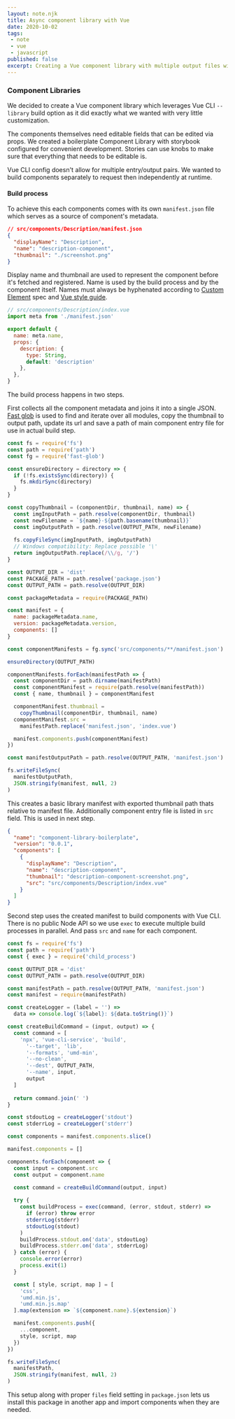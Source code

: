 ```yaml
---
layout: note.njk
title: Async component library with Vue
date: 2020-10-02
tags: 
 - note
 - vue
 - javascript
published: false
excerpt: Creating a Vue component library with multiple output files without ejecting Vue CLI setup.
---
```


### Component Libraries
We decided to create a Vue component library which leverages Vue CLI `--library` build option as it did exactly what we wanted with very little customization.

The components themselves need editable fields that can be edited via props. We created a boilerplate Component Library with storybook configured for convenient development. Stories can use knobs to make sure that everything that needs to be editable is.

Vue CLI config doesn't allow for multiple entry/output pairs. We wanted to build components separately to request then independently at runtime.

#### Build process

To achieve this each components comes with its own `manifest.json` file which serves as a source of component's metadata.

```json
// src/components/Description/manifest.json
{
  "displayName": "Description",
  "name": "description-component",
  "thumbnail": "./screenshot.png"
}
```

Display name and thumbnail are used to represent the component before it's fetched and  registered. Name is used by the build process and by the component itself. Names must always be hyphenated according to [Custom Element](https://html.spec.whatwg.org/multipage/custom-elements.html#custom-elements-core-concepts) spec and [Vue style guide](https://vuejs.org/v2/style-guide/#Multi-word-component-names-essential).

```js
// src/components/Description/index.vue
import meta from './manifest.json'

export default {
  name: meta.name,
  props: {
    description: {
      type: String,
      default: 'description'
    },
  },
}
```

The build process happens in two steps.

First collects all the component metadata and joins it into a single JSON. [Fast glob](https://github.com/mrmlnc/fast-glob) is used to find and iterate over all modules, copy the thumbnail to output path, update its url and save a path of main component entry file for use in actual build step.

```js
const fs = require('fs')
const path = require('path')
const fg = require('fast-glob')

const ensureDirectory = directory => {
  if (!fs.existsSync(directory)) {
    fs.mkdirSync(directory)
  }
}

const copyThumbnail = (componentDir, thumbnail, name) => {
  const imgInputPath = path.resolve(componentDir, thumbnail)
  const newFilename = `${name}-${path.basename(thumbnail)}`
  const imgOutputPath = path.resolve(OUTPUT_PATH, newFilename)
  
  fs.copyFileSync(imgInputPath, imgOutputPath)
  // Windows compatibility: Replace possible '\'
  return imgOutputPath.replace(/\\/g, '/')
}

const OUTPUT_DIR = 'dist'
const PACKAGE_PATH = path.resolve('package.json')
const OUTPUT_PATH = path.resolve(OUTPUT_DIR)

const packageMetadata = require(PACKAGE_PATH)

const manifest = {
  name: packageMetadata.name,
  version: packageMetadata.version,
  components: []
}

const componentManifests = fg.sync('src/components/**/manifest.json')

ensureDirectory(OUTPUT_PATH)

componentManifests.forEach(manifestPath => {
  const componentDir = path.dirname(manifestPath)
  const componentManifest = require(path.resolve(manifestPath))
  const { name, thumbnail } = componentManifest

  componentManifest.thumbnail =
    copyThumbnail(componentDir, thumbnail, name)
  componentManifest.src =
    manifestPath.replace('manifest.json', 'index.vue')

  manifest.components.push(componentManifest)
})

const manifestOutputPath = path.resolve(OUTPUT_PATH, 'manifest.json')

fs.writeFileSync(
  manifestOutputPath,
  JSON.stringify(manifest, null, 2)
)
```

This creates a basic library manifest with exported thumbnail path thats relative to
manifest file. Additionally component entry file is listed in `src` field. This
is used in next step.

```json
{
  "name": "component-library-boilerplate",
  "version": "0.0.1",
  "components": [
    {
      "displayName": "Description",
      "name": "description-component",
      "thumbnail": "description-component-screenshot.png",
      "src": "src/components/Description/index.vue"
    }
  ]
}
```
Second step uses the created manifest to build components with Vue CLI. There is no public Node API so we use `exec` to execute multiple build processes in parallel. And pass `src` and `name` for each component.

```js
const fs = require('fs')
const path = require('path')
const { exec } = require('child_process')

const OUTPUT_DIR = 'dist'
const OUTPUT_PATH = path.resolve(OUTPUT_DIR)

const manifestPath = path.resolve(OUTPUT_PATH, 'manifest.json')
const manifest = require(manifestPath)

const createLogger = (label = '') =>
  data => console.log(`${label}: ${data.toString()}`)

const createBuildCommand = (input, output) => {
  const command = [
    'npx', 'vue-cli-service', 'build',
      '--target', 'lib',
      '--formats', 'umd-min',
      '--no-clean',
      '--dest', OUTPUT_PATH,
      '--name', input,
      output
  ]
  
  return command.join(' ')
}

const stdoutLog = createLogger('stdout')
const stderrLog = createLogger('stderr')

const components = manifest.components.slice()

manifest.components = []

components.forEach(component => {
  const input = component.src
  const output = component.name

  const command = createBuildCommand(output, input)
  
  try {
    const buildProcess = exec(command, (error, stdout, stderr) =>
      if (error) throw error
      stderrLog(stderr)
      stdoutLog(stdout)
    )
    buildProcess.stdout.on('data', stdoutLog)
    buildProcess.stderr.on('data', stderrLog)
  } catch (error) { 
    console.error(error)
    process.exit(1)
  }

  const [ style, script, map ] = [
    'css',
    'umd.min.js',
    'umd.min.js.map'
  ].map(extension => `${component.name}.${extension}`)

  manifest.components.push({
    ...component,
    style, script, map
  })
})

fs.writeFileSync(
  manifestPath,
  JSON.stringify(manifest, null, 2)
)
```
This setup along with proper `files` field setting in `package.json` lets us install
this package in another app and import components when they are needed.